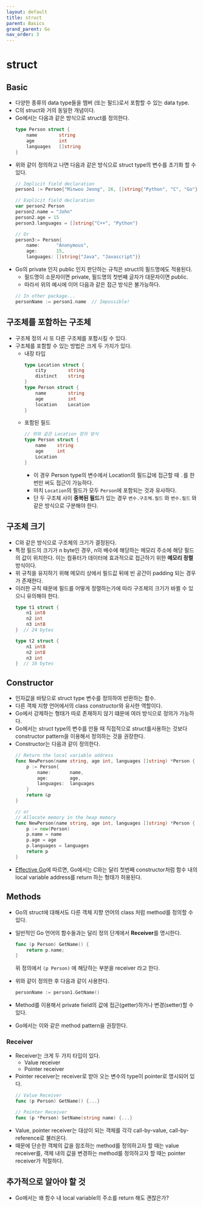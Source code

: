 ```yaml
---
layout: default
title: struct
parent: Basics
grand_parent: Go
nav_order: 3
---
```

# struct
## Basic
* 다양한 종류의 data type들을 맴버 (또는 필드)로서 포함할 수 있는 data type.
* C의 struct와 거의 동일한 개념이다.
* Go에서는 다음과 같은 방식으로 struct를 정의한다.
    ```go
    type Person struct {
        name        string
        age         int
        languages   []string
    }
    ```
* 위와 같이 정의하고 나면 다음과 같은 방식으로 struct type의 변수를 초기화 할 수 있다.
    ```go
    // Implicit field declaration
    person1 := Person{"Minwoo Jeong", 26, []string{"Python", "C", "Go"}}

    // Explicit field declaration
    var person2 Person
    person2.name = "John"
    person2.age = 15
    person3.languages = []string{"C++", "Python"}

    // Or
    person3:= Person{
		name:      "Anonymous",
		age:       15,
		languages: []string{"Java", "Javascript"}}
    ```
* Go의 private 인지 public 인지 판단하는 규칙은 struct의 필드명에도 적용된다.
    * 필드명이 소문자이면 private, 필드명의 첫번째 글자가 대문자이면 public.
    * 따라서 위의 예시에 이어 다음과 같은 접근 방식은 불가능하다.
    ```go
    // In other package...
    personName := person1.name  // Impossible!
    ```

## 구조체를 포함하는 구조체
* 구조체 정의 시 또 다른 구조체를 포함시킬 수 있다.
* 구조체를 포함할 수 있는 방법은 크게 두 가지가 있다.
    * 내장 타입
        ```go
        type Location struct {
            city        string
            distinct    string
        }
        type Person struct {
            name        string
            age         int
            location    Location
        }
        ```
    * 포함된 필드
        ```go
        // 위와 같은 Location 정의 방식
        type Person struct {
            name    string
            age     int
            Location
        }
        ```
        * 이 경우 Person type의 변수에서 Location의 필드값에 접근할 때 `.`를 한 번만 써도 접근이 가능하다.
        * 마치 `Location`의 필드가 모두 `Person`에 포함되는 것과 유사하다.
        * 단 두 구조체 사이 **중복된 필드**가 있는 경우 `변수.구조체.필드` 와 `변수.필드` 와 같은 방식으로 구분해야 한다.

## 구조체 크기
* C와 같은 방식으로 구조체의 크기가 결정된다.
* 특정 필드의 크기가 n byte인 경우, n의 배수에 해당하는 메모리 주소에 해당 필드의 값이 위치한다. 이는 컴퓨터가 데이터에 효과적으로 접근하기 위한 **메모리 정렬** 방식이다.
* 위 규칙을 유지하기 위해 메모리 상에서 필드값 뒤에 빈 공간이 padding 되는 경우가 존재한다.
* 이러한 규칙 때문에 필드를 어떻게 정렬하는가에 따라 구조체의 크기가 바뀔 수 있으니 유의해야 한다.
    ```go
    type t1 struct {
        n1 int8
        n2 int
        n3 int8
    }  // 24 bytes

    type t2 struct {
        n1 int8
        n2 int8
        n3 int
    }  // 16 bytes
    ```

## Constructor
* 인자값을 바탕으로 struct type 변수를 정의하여 반환하는 함수.
* 다른 객체 지향 언어에서의 class constructor와 유사한 역할이다.
* Go에서 강제하는 형태가 따로 존재하지 않기 떄문에 여러 방식으로 정의가 가능하다.
* Go에서는 struct type의 변수를 만들 때 직접적으로 struct를사용하는 것보다 constructor pattern을 이용해서 정의하는 것을 권장한다.
* Constructor는 다음과 같이 정의한다.
    ``` go
    // Return the local variable address
    func NewPerson(name string, age int, languages []string) *Person {
        p := Person{
            name:       name,
            age:        age,
            languages:  languages
        }
        return &p
    }
    
    // or
    // Allocate memory in the heap memory
    func NewPerson(name string, age int, languages []string) *Person {
        p := new(Person)
        p.name = name
        p.age = age
        p.languages = languages
        return p
    }
    ```
* [Effective Go](https://golang.org/doc/effective_go#composite_literals)에 따르면, Go에서는 C와는 달리 첫번째 constructor처럼 함수 내의 local variable address를 return 하는 형태가 허용된다.

## Methods
* Go의 struct에 대해서도 다른 객체 지향 언어의 class 처럼 method를 정의할 수 있다.
* 일반적인 Go 언어의 함수들과는 달리 정의 단계에서 **Receiver**를 명시한다.
    ```go
    func (p Person) GetName() {
        return p.name;
    }
    ```
    위 정의에서 ``` (p Person) ``` 에 해당하는 부분을 receiver 라고 한다.
    
* 위와 같이 정의한 후 다음과 같이 사용한다.
    ```go
    personName := person1.GetName()
    ```
* Method를 이용해서 private field의 값에 접근(getter)하거나 변경(setter)할 수 있다.
* Go에서는 이와 같은 method pattern을 권장한다.

### Receiver
* Receiver는 크게 두 가지 타입이 있다.
  * Value receiver
  * Pointer receiver
* Pointer receiver는 receiver로 받아 오는 변수의 type이 pointer로 명시되어 있다.
    ```go
    // Value Receiver
    func (p Person) GetName() {...}

    // Pointer Receiver
    func (p *Person) SetName(string name) {...}
    ```
* Value, pointer receiver는 대상이 되는 객체를 각각 call-by-value, call-by-reference로 불러온다.
* 때문에 단순한 객체의 값을 참조하는 method를 정의하고자 할 때는 value receiver를, 객체 내의 값을 변경하는 method를 정의하고자 할 때는 pointer receiver가 적절하다.

## 추가적으로 알아야 할 것
* Go에서는 왜 함수 내 local variable의 주소를 return 해도 괜찮은가?
